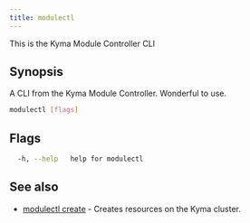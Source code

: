 ```yaml
---
title: modulectl
---
```


This is the Kyma Module Controller CLI

## Synopsis

A CLI from the Kyma Module Controller. Wonderful to use.

```bash
modulectl [flags]
```

## Flags

```bash
  -h, --help   help for modulectl
```

## See also

* [modulectl create](modulectl_create.md)	 - Creates resources on the Kyma cluster.

